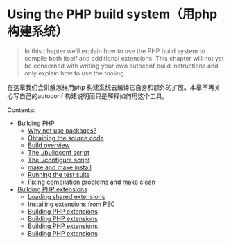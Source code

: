 # Using the PHP build system（用php 构建系统）

>In this chapter we’ll explain how to use the PHP build system to compile both itself and additional extensions. This chapter will not yet be concerned with writing your own autoconf build instructions and only explain how to use the tooling.


在这章我们会讲解怎样用php 构建系统去编译它自身和额外的扩展。本章不再关心写自己的autoconf 构建说明而只是解释如何用这个工具。

Contents:

* [Building PHP](_1_Building_PHP/README.md)
    * [Why not use packages?](_1_Building_PHP/README.md#why-not-use-packages)
    * [Obtaining the source code](_1_Building_PHP/README.md#obtaining-the-source-code)
    * [Build overview](_1_Building_PHP/README.md#build-overview)
    * [The ./buildconf script](_1_Building_PHP/README.md#build-script)
    * [The ./configure script](_1_Building_PHP/README.md#configure-script)
    * [make and make install](_1_Building_PHP/README.md#make-and-make-install)
    * [Running the test suite](_1_Building_PHP/README.md#running-the-test-suit)
    * [Fixing compilation problems and make clean](_1_Building_PHP/README.md#fixing-compilation-problems-and-make-clean)
* [Building PHP extensions](_2_Building_PHP_extensions/README.md)
    * [Loading shared extensions](_2_Building_PHP_extensions/README.md#loading-shared-extensions)
    * [Installing extensions from PEC](_2_Building_PHP_extensions/README.md#installing-extensions-from-pecl)
    * [Building PHP extensions](_2_Building_PHP_extensions/README.md)
    * [Building PHP extensions](_2_Building_PHP_extensions/README.md)
    * [Building PHP extensions](_2_Building_PHP_extensions/README.md)
    * [Building PHP extensions](_2_Building_PHP_extensions/README.md)